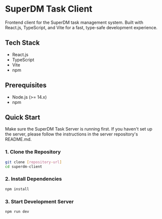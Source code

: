 # SuperDM Task Client

Frontend client for the SuperDM task management system. Built with React.js, TypeScript, and Vite for a fast, type-safe development experience.

## Tech Stack

- React.js
- TypeScript
- Vite
- npm

## Prerequisites

- Node.js (>= 14.x)
- npm

## Quick Start

Make sure the SuperDM Task Server is running first. If you haven't set up the server, please follow the instructions in the server repository's README.md.

### 1. Clone the Repository

```bash
git clone [repository-url]
cd superdm-client
```

### 2. Install Dependencies

```bash
npm install
```

### 3. Start Development Server

```bash
npm run dev
```
